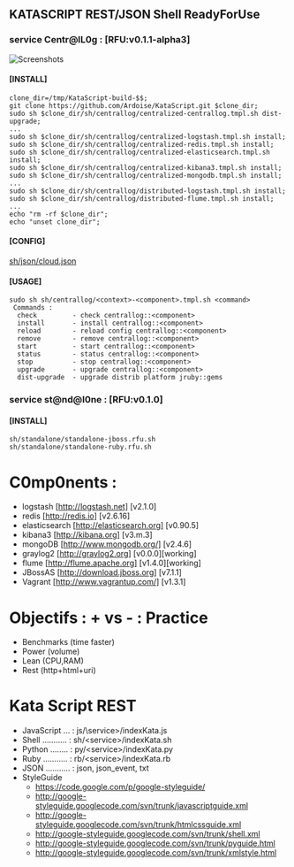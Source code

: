 ## KATASCRIPT REST/JSON Shell ReadyForUse
### service Centr@lL0g : [RFU:v0.1.1-alpha3]
  ![Screenshots](https://cacoo.com/diagrams/mTm79GTjCk8HGxsz-BE94C.png?t=1368912915182)

#### [INSTALL]
    clone_dir=/tmp/KataScript-build-$$;
    git clone https://github.com/Ardoise/KataScript.git $clone_dir;
    sudo sh $clone_dir/sh/centrallog/centralized-centrallog.tmpl.sh dist-upgrade;
    ...
    sudo sh $clone_dir/sh/centrallog/centralized-logstash.tmpl.sh install;
    sudo sh $clone_dir/sh/centrallog/centralized-redis.tmpl.sh install;
    sudo sh $clone_dir/sh/centrallog/centralized-elasticsearch.tmpl.sh install;
    sudo sh $clone_dir/sh/centrallog/centralized-kibana3.tmpl.sh install;
    sudo sh $clone_dir/sh/centrallog/centralized-mongodb.tmpl.sh install;
    ...
    sudo sh $clone_dir/sh/centrallog/distributed-logstash.tmpl.sh install;
    sudo sh $clone_dir/sh/centrallog/distributed-flume.tmpl.sh install;
    ...
    echo "rm -rf $clone_dir";
    echo "unset clone_dir";
    
#### [CONFIG]
[sh/json/cloud.json](https://github.com/Ardoise/KataScript/blob/master/sh/json/cloud.json)
    
#### [USAGE]
    sudo sh sh/centrallog/<context>-<component>.tmpl.sh <command>
     Commands :
      check         - check centrallog::<component>
      install       - install centrallog::<component>
      reload        - reload config centrallog::<component>
      remove        - remove centrallog::<component>
      start         - start centrallog::<component>
      status        - status centrallog::<component>
      stop          - stop centrallog::<component>
      upgrade       - upgrade centrallog::<component>
      dist-upgrade  - upgrade distrib platform jruby::gems

### service st@nd@l0ne : [RFU:v0.1.0]
    
#### [INSTALL]
    sh/standalone/standalone-jboss.rfu.sh
    sh/standalone/standalone-ruby.rfu.sh

C0mp0nents :
==========================
  - logstash [http://logstash.net] [v2.1.0]
  - redis [http://redis.io] [v2.6.16]
  - elasticsearch [http://elasticsearch.org] [v0.90.5]
  - kibana3 [http://kibana.org] [v3.m.3]
  - mongoDB [http://www.mongodb.org/] [v2.4.6]
  - graylog2 [http://graylog2.org] [v0.0.0][working]
  - flume [http://flume.apache.org] [v1.4.0][working]
  - JBossAS [http://download.jboss.org] [v7.1.1]
  - Vagrant [http://www.vagrantup.com/] [v1.3.1]

Objectifs : + vs - : Practice 
=============================
  - Benchmarks  (time faster)
  - Power       (volume)
  - Lean        (CPU,RAM)
  - Rest        (http+html+uri)
  
Kata Script REST
================
  - JavaScript ... : js/\service\>/indexKata.js
  - Shell ........... : sh/\<service\>/indexKata.sh
  - Python ........ : py/\<service\>/indexKata.py
  - Ruby ........... : rb/\<service\>/indexKata.rb
  - JSON ........... : json, json_event, txt
  - StyleGuide
    - https://code.google.com/p/google-styleguide/
    - http://google-styleguide.googlecode.com/svn/trunk/javascriptguide.xml
    - http://google-styleguide.googlecode.com/svn/trunk/htmlcssguide.xml
    - http://google-styleguide.googlecode.com/svn/trunk/shell.xml
    - http://google-styleguide.googlecode.com/svn/trunk/pyguide.html
    - http://google-styleguide.googlecode.com/svn/trunk/xmlstyle.html
